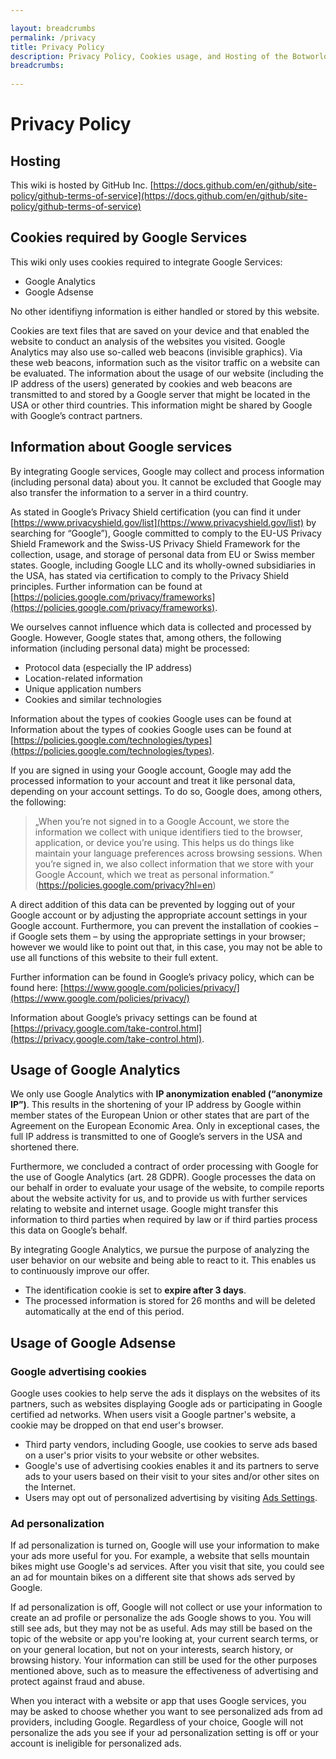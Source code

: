 ```yaml
---

layout: breadcrumbs
permalink: /privacy
title: Privacy Policy
description: Privacy Policy, Cookies usage, and Hosting of the Botworld Wiki
breadcrumbs:
  
---
```


# Privacy Policy

## Hosting

This wiki is hosted by GitHub Inc. [https://docs.github.com/en/github/site-policy/github-terms-of-service](https://docs.github.com/en/github/site-policy/github-terms-of-service)


## Cookies required by Google Services

This wiki only uses cookies required to integrate Google Services:

- Google Analytics
- Google Adsense

No other identifiyng information is either handled or stored by this website.

Cookies are text files that are saved on your device and that enabled the website to conduct an analysis of the websites you visited. Google Analytics may also use so-called web beacons (invisible graphics). Via these web beacons, information such as the visitor traffic on a website can be evaluated. The information about the usage of our website (including the IP address of the users) generated by cookies and web beacons are transmitted to and stored by a Google server that might be located in the USA or other third countries. This information might be shared by Google with Google’s contract partners.



## Information about Google services

By integrating Google services, Google may collect and process information (including personal data) about you. It cannot be excluded that Google may also transfer the information to a server in a third country.

As stated in Google’s Privacy Shield certification (you can find it under [https://www.privacyshield.gov/list](https://www.privacyshield.gov/list) by searching for “Google”), Google committed to comply to the EU-US Privacy Shield Framework and the Swiss-US Privacy Shield Framework for the collection, usage, and storage of personal data from EU or Swiss member states. Google, including Google LLC and its wholly-owned subsidiaries in the USA, has stated via certification to comply to the Privacy Shield principles. Further information can be found at [https://policies.google.com/privacy/frameworks](https://policies.google.com/privacy/frameworks).

We ourselves cannot influence which data is collected and processed by Google. However, Google states that, among others, the following information (including personal data) might be processed:

- Protocol data (especially the IP address)
- Location-related information
- Unique application numbers
- Cookies and similar technologies

Information about the types of cookies Google uses can be found at Information about the types of cookies Google uses can be found at [https://policies.google.com/technologies/types](https://policies.google.com/technologies/types).

If you are signed in using your Google account, Google may add the processed information to your account and treat it like personal data, depending on your account settings. To do so, Google does, among others, the following:

> „When you’re not signed in to a Google Account, we store the information we collect with unique identifiers tied to the browser, application, or device you’re using. This helps us do things like maintain your language preferences across browsing sessions.
When you’re signed in, we also collect information that we store with your Google Account, which we treat as personal information.“ (https://policies.google.com/privacy?hl=en)

A direct addition of this data can be prevented by logging out of your Google account or by adjusting the appropriate account settings in your Google account. Furthermore, you can prevent the installation of cookies – if Google sets them – by using the appropriate settings in your browser; however we would like to point out that, in this case, you may not be able to use all functions of this website to their full extent.


Further information can be found in Google’s privacy policy, which can be found here: [https://www.google.com/policies/privacy/](https://www.google.com/policies/privacy/)

Information about Google’s privacy settings can be found at [https://privacy.google.com/take-control.html](https://privacy.google.com/take-control.html).



## Usage of Google Analytics

We only use Google Analytics with **IP anonymization enabled (“anonymize IP”)**. This results in the shortening of your IP address by Google within member states of the European Union or other states that are part of the Agreement on the European Economic Area. Only in exceptional cases, the full IP address is transmitted to one of Google’s servers in the USA and shortened there.

Furthermore, we concluded a contract of order processing with Google for the use of Google Analytics (art. 28 GDPR). Google processes the data on our behalf in order to evaluate your usage of the website, to compile reports about the website activity for us, and to provide us with further services relating to website and internet usage. Google might transfer this information to third parties when required by law or if third parties process this data on Google’s behalf.

By integrating Google Analytics, we pursue the purpose of analyzing the user behavior on our website and being able to react to it. This enables us to continuously improve our offer.

- The identification cookie is set to **expire after 3 days**.
- The processed information is stored for 26 months and will be deleted automatically at the end of this period.




## Usage of Google Adsense

### Google advertising cookies

Google uses cookies to help serve the ads it displays on the websites of its partners, such as websites displaying Google ads or participating in Google certified ad networks. When users visit a Google partner's website, a cookie may be dropped on that end user's browser.

- Third party vendors, including Google, use cookies to serve ads based on a user's prior visits to your website or other websites.
- Google's use of advertising cookies enables it and its partners to serve ads to your users based on their visit to your sites and/or other sites on the Internet.
- Users may opt out of personalized advertising by visiting [Ads Settings](https://www.google.com/settings/ads).

### Ad personalization

If ad personalization is turned on, Google will use your information to make your ads more useful for you. For example, a website that sells mountain bikes might use Google's ad services. After you visit that site, you could see an ad for mountain bikes on a different site that shows ads served by Google.

If ad personalization is off, Google will not collect or use your information to create an ad profile or personalize the ads Google shows to you. You will still see ads, but they may not be as useful. Ads may still be based on the topic of the website or app you're looking at, your current search terms, or on your general location, but not on your interests, search history, or browsing history. Your information can still be used for the other purposes mentioned above, such as to measure the effectiveness of advertising and protect against fraud and abuse.

When you interact with a website or app that uses Google services, you may be asked to choose whether you want to see personalized ads from ad providers, including Google. Regardless of your choice, Google will not personalize the ads you see if your ad personalization setting is off or your account is ineligible for personalized ads.
